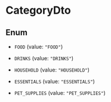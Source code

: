 

# CategoryDto

## Enum


* `FOOD` (value: `"FOOD"`)

* `DRINKS` (value: `"DRINKS"`)

* `HOUSEHOLD` (value: `"HOUSEHOLD"`)

* `ESSENTIALS` (value: `"ESSENTIALS"`)

* `PET_SUPPLIES` (value: `"PET_SUPPLIES"`)



